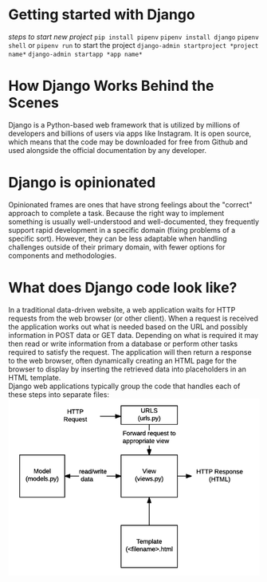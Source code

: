 # Getting started with Django 
*steps to start new project*
`pip install pipenv`
`pipenv install django`
`pipenv shell` or `pipenv run` to start the project
`django-admin startproject *project name*`
`django-admin startapp *app name*`

# How Django Works Behind the Scenes
Django is a Python-based web framework that is utilized by millions of developers and billions of users via apps like Instagram. It is open source, which means that the code may be downloaded for free from Github and used alongside the official documentation by any developer.

# Django is opinionated
Opinionated frames are ones that have strong feelings about the "correct" approach to complete a task. Because the right way to implement something is usually well-understood and well-documented, they frequently support rapid development in a specific domain (fixing problems of a specific sort). However, they can be less adaptable when handling challenges outside of their primary domain, with fewer options for components and methodologies.

# What does Django code look like?
In a traditional data-driven website, a web application waits for HTTP requests from the web browser (or other client). When a request is received the application works out what is needed based on the URL and possibly information in POST data or GET data. Depending on what is required it may then read or write information from a database or perform other tasks required to satisfy the request. The application will then return a response to the web browser, often dynamically creating an HTML page for the browser to display by inserting the retrieved data into placeholders in an HTML template.\
Django web applications typically group the code that handles each of these steps into separate files:
![](./basic-django.png)
